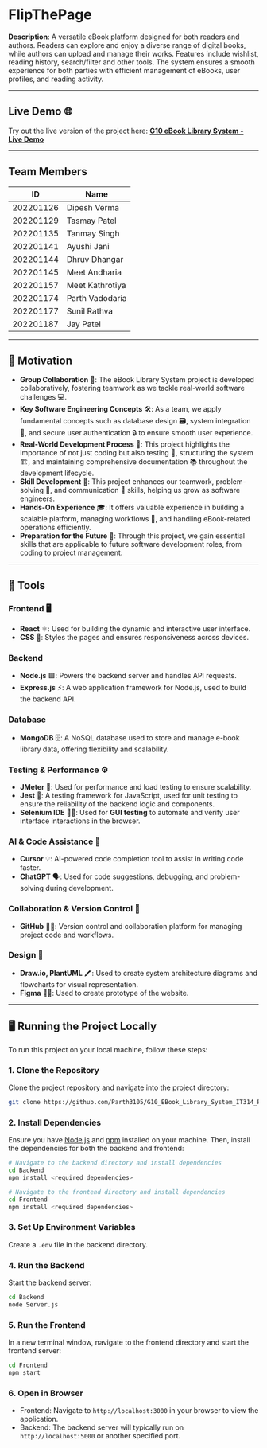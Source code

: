 # FlipThePage

**Description**:  A versatile eBook platform designed for both readers and authors. Readers can explore and enjoy a diverse range of digital books, while authors can upload and manage their works. Features include wishlist, reading history, search/filter and other tools. The system ensures a smooth experience for both parties with efficient management of eBooks, user profiles, and reading activity.

---

## **Live Demo** 🌐
Try out the live version of the project here: [**G10 eBook Library System - Live Demo**](https://flipthepage.vercel.app/)

---

## Team Members

|    ID     |       Name       |
| :-------: | ---------------- |
| 202201126 | Dipesh Verma     |
| 202201129 | Tasmay Patel     |
| 202201135 | Tanmay Singh     |
| 202201141 | Ayushi Jani      |
| 202201144 | Dhruv Dhangar    |
| 202201145 | Meet Andharia    |
| 202201157 | Meet Kathrotiya  |
| 202201174 | Parth Vadodaria  |
| 202201177 | Sunil Rathva     |
| 202201187 | Jay Patel        |

---

## 🚀 Motivation

- **Group Collaboration** 👥: The eBook Library System project is developed collaboratively, fostering teamwork as we tackle real-world software challenges 💻.
- **Key Software Engineering Concepts** 🛠️: As a team, we apply fundamental concepts such as database design 🗃️, system integration 🔗, and secure user authentication 🔒 to ensure smooth user experience.
- **Real-World Development Process** 🧪: This project highlights the importance of not just coding but also testing 🧪, structuring the system 🏗️, and maintaining comprehensive documentation 📚 throughout the development lifecycle.
- **Skill Development** 🤝: This project enhances our teamwork, problem-solving 🧠, and communication 💬 skills, helping us grow as software engineers.
- **Hands-On Experience** 🎓: It offers valuable experience in building a scalable platform, managing workflows 🔄, and handling eBook-related operations efficiently.
- **Preparation for the Future** 🌟: Through this project, we gain essential skills that are applicable to future software development roles, from coding to project management.

---

## 🔧 Tools

### **Frontend** 🖥️
- **React** ⚛️: Used for building the dynamic and interactive user interface.
- **CSS** 🎨: Styles the pages and ensures responsiveness across devices.

### **Backend** 
- **Node.js** 🟩: Powers the backend server and handles API requests.
- **Express.js** ⚡: A web application framework for Node.js, used to build the backend API.

### **Database**
- **MongoDB** 🗄️: A NoSQL database used to store and manage e-book library data, offering flexibility and scalability.

### **Testing & Performance** ⚙️
- **JMeter** 🚀: Used for performance and load testing to ensure scalability.
- **Jest** 🧪: A testing framework for JavaScript, used for unit testing to ensure the reliability of the backend logic and components.
- **Selenium IDE** 🧑‍💻: Used for **GUI testing** to automate and verify user interface interactions in the browser.

### **AI & Code Assistance** 🤖
- **Cursor** 💡: AI-powered code completion tool to assist in writing code faster.
- **ChatGPT** 🗣️: Used for code suggestions, debugging, and problem-solving during development.

### **Collaboration & Version Control** 🔄
- **GitHub** 🧑‍💻: Version control and collaboration platform for managing project code and workflows.

### **Design** 🎨
- **Draw.io, PlantUML** 🖍️: Used to create system architecture diagrams and flowcharts for visual representation.
- **Figma** 🧑‍💻: Used to create prototype of the website.

---


## 🖥️ Running the Project Locally 

To run this project on your local machine, follow these steps:

### 1. Clone the Repository
Clone the project repository and navigate into the project directory:
```bash
git clone https://github.com/Parth3105/G10_EBook_Library_System_IT314_Project.git
```

### 2. Install Dependencies
Ensure you have [Node.js](https://nodejs.org/) and [npm](https://www.npmjs.com/) installed on your machine. Then, install the dependencies for both the backend and frontend:

```bash
# Navigate to the backend directory and install dependencies
cd Backend
npm install <required dependencies>

# Navigate to the frontend directory and install dependencies
cd Frontend
npm install <required dependencies>
```

### 3. Set Up Environment Variables
Create a `.env` file in the backend directory.

### 4. Run the Backend
Start the backend server:
```bash
cd Backend
node Server.js
```

### 5. Run the Frontend
In a new terminal window, navigate to the frontend directory and start the frontend server:
```bash
cd Frontend
npm start
```

### 6. Open in Browser
- Frontend: Navigate to `http://localhost:3000` in your browser to view the application.
- Backend: The backend server will typically run on `http://localhost:5000` or another specified port.
